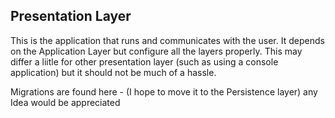 ## Presentation Layer

This is the application that runs and communicates with the user. It depends on the Application Layer but configure all the layers properly. This may differ a liitle for other presentation layer (such as using a console application) but it should not be much of a hassle.

Migrations are found here - (I hope to move it to the Persistence layer) any Idea would be appreciated
